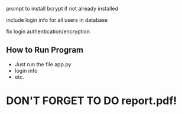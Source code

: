 prompt to install bcrypt if not already installed

include login info for all users in database

fix login authentication/encryption

## How to Run Program
* Just run the file app.py
* login info
* etc.

# DON'T FORGET TO DO report.pdf!